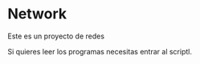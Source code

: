 # Network
Este es un proyecto de redes



Si quieres leer los programas necesitas entrar al scriptl.
